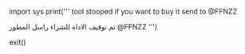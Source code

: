 import sys
print('''
tool stooped if you want to buy it send to @FFNZZ

تم توقيف الاداة للشراء راسل المطور @FFNZZ
''')

exit()
